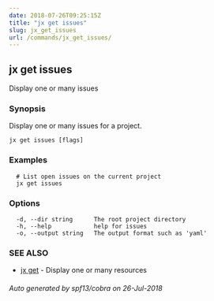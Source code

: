 ```yaml
---
date: 2018-07-26T09:25:15Z
title: "jx get issues"
slug: jx_get_issues
url: /commands/jx_get_issues/
---
```

## jx get issues

Display one or many issues

### Synopsis

Display one or many issues for a project.

```
jx get issues [flags]
```

### Examples

```
  # List open issues on the current project
  jx get issues
```

### Options

```
  -d, --dir string      The root project directory
  -h, --help            help for issues
  -o, --output string   The output format such as 'yaml'
```

### SEE ALSO

* [jx get](/commands/jx_get/)	 - Display one or many resources

###### Auto generated by spf13/cobra on 26-Jul-2018
